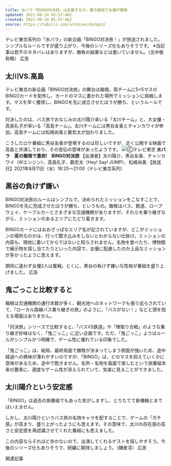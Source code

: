 ```yaml
---
title: 水バラ「BINGO対決旅」は定着するか。夏の箱根で女優が奮戦
updated: 2021-08-14 05:57:46Z
created: 2021-08-14 05:57:46Z
source: https://tabiris.com/archives/bingo1/
---
```


テレビ東京系列の「水バラ」の新企画「BINGO対決旅！」が放送されました。シンプルなルールですが盛り上がり、今後のシリーズ化もありそうです。
※当記事は若干のネタバレはありますが、勝負の結果などは書いていません。（文中敬称略）
広告

## 太川VS.高島

テレビ東京の新企画「BINGO対決旅」の舞台は箱根。両チームに5×5マスのBINGOカードを配布し、カードのマスに書かれた場所でミッションに挑戦します。マスを早く獲得し、BINGOを先に成立させたほうが勝ち、というルールです。

対決したのは、バス旅でおなじみの太川陽介率いる「太川チーム」と、大女優・高島礼子が率いる「高島チーム」。太川チームには黒谷友香とチャンカワイが参加。高島チームには松嶋尚美と薮宏太が加わりました。

こうしたロケ番組に黒谷友香が登場するのは珍しいですが、近く公開する映画で高島と共演しており、その宣伝の意味があったようです。
![](https://tabiris.com/wp1/images/2021/08/bingo1.jpg)Ⓒテレビ東京
**水バラ　夏の箱根で激突!　BINGO対決旅**
【出演者】太川陽介、黒谷友香、チャンカワイ（Wエンジン）、高島礼子、薮宏太（Hey! Say! JUMP）、松嶋尚美
【放送日】2021年8月11日（水）18:25～21:00（テレビ東京系列）

## 黒谷の負けず嫌い

BINGO対決旅のルールはシンプルで、決められたミッションをこなすことで、BINGOを先に完成させたほうが勝ち、というもの。箱根はバス、鉄道、ロープウェイ、ケーブルカーとさまざまな交通機関がありますが、それらを乗り継ぎながら、ミッションのあるエリアにたどり着きます。

BINGOカードにはおおざっぱなエリア名が記されていますが、どこがミッションの場所なのかは、行って聞き込みをしないとわからない仕掛け。ミッションの内容も、現地に着いてからではないと知らされません。名物を食べたり、博物館で展示物を探し当てたりといった内容で、女優に配慮したのか上品なミッションが多かったように思えます。

期待に違わず女優2人は奮戦。とくに、黒谷の負けず嫌いな性格が番組を盛り上げました。
広告

## 鬼ごっこと比較すると

箱根は交通機関の運行本数が多く、観光地へのネットワークも張り巡らされていて、「ローカル路線バス乗り継ぎの旅」のように、「バスがない！」などと頭を抱える場面はありません。

「対決旅」シリーズで比較すると、「バスVS鉄道」や「陣取り合戦」のような乗り継ぎ妙味はなく、「鬼ごっこ」に近い企画です。ただ、「鬼ごっこ」よりはルールがシンプルかつ明確で、ゲーム性に優れている印象でした。

「鬼ごっこ」は、結局、最終局面で勝敗が決まってしまう側面が強いため、途中経過への興味が薄れやすいのですが、「BINGO」は、どのマスを抑えていくかに意味があるため、途中で飽きません。名所・名物を画面で楽しむという旅番組本来の要素に、適度なゲーム性が添えられていて、気楽に見ることができました。

## 太川陽介という安定感

「BINGO」は過去の旅番組でもあった気がしますし、とりたてて新機軸とまではいえません。

しかし、太川陽介というバス旅の名物キャラを配することで、ゲームの「ガチ感」が高まり、盛り上がったようにも思えます。その意味で、太川の存在感の高さと安定感を再認識させてくれた番組にも思えました。

この内容ならそれほど歩かないので、出演してくれるゲストを探しやすそう。今後のシリーズ化もありそうで、続編に期待しましょう。（鎌倉淳）
広告

関連記事